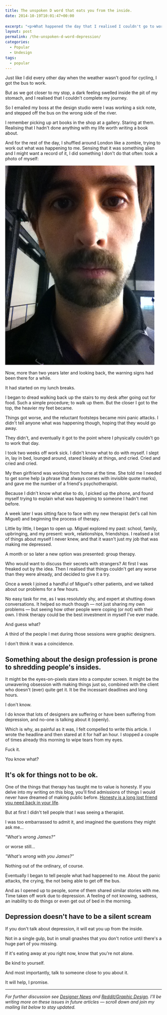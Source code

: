 ```yaml
---
title: The unspoken D word that eats you from the inside.
date: 2014-10-19T10:01:47+00:00

excerpt: "<p>What happened the day that I realised I couldn't go to work any more.</p>"
layout: post
permalink: /the-unspoken-d-word-depression/
categories:
  - Popular
  - Undesign
tags:
  - popular
---
```

Just like I did every other day when the weather wasn't good for cycling, I got the bus to work.

But as we got closer to my stop, a dark feeling swelled inside the pit of my stomach, and I realised that I couldn't complete my journey.

So I emailed my boss at the design studio were I was working a sick note, and stepped off the bus on the wrong side of the river.

I remember picking up art books in the shop at a gallery. Staring at them. Realising that I hadn't done anything with my life worth writing a book about.&nbsp;

And for the rest of the day, I shuffled around London like a zombie, trying to work out what was happening to me. Sensing that it was something alien and I might want a record of it, I did something I don't do that often: took a photo of myself:

<img src="/media/depression-designer.jpg" alt="Depression as a designer - the day I couldn&#039;t go to work" width="480" height="640" class="alignnone size-full wp-image-1669" />

Now, more than two years later and looking back, the warning signs had been there for a while.

It had started on my lunch breaks.

I began to dread walking back up the stairs to my desk after going out for food. Such a simple procedure; to walk up them. But the closer I got to the top, the heavier my feet became.

Things got worse, and the reluctant footsteps became mini panic attacks. I didn't tell anyone what was happening though, hoping that they would go away.&nbsp;

They didn't, and eventually it got to the point where I physically couldn't go to work that day.

I took two weeks off work sick. I didn't know what to do with myself. I slept in, lay in bed, lounged around, stared bleakly at things, and cried. Cried and cried and cried.&nbsp;

My then girlfriend was working from home at the time. She told me I needed to get some help (a phrase that always comes with invisible quote marks), and gave me the number of a friend's psychotherapist.

Because I didn't know what else to do, I picked up the phone, and found myself trying to explain what was happening to someone I hadn't met before.&nbsp;

A week later I was sitting face to face with my new therapist (let's call him Miguel) and beginning the process of therapy.

Little by little, I began to open up. Miguel explored my past: school, family, upbringing, and my present: work, relationships, friendships. I realised a lot of things about myself I never knew, and that it wasn't just my job that was making me depressed.

A month or so later a new option was presented: group therapy.

Who would want to discuss their secrets with strangers? At first I was freaked out by the idea. Then I realised that things couldn't get any worse than they were already, and decided to give it a try.&nbsp;

Once a week I joined a handful of Miguel's other patients, and we talked about our problems for a few hours.

No easy task for me, as I was resolutely shy, and expert at shutting down conversations. It helped so much though — not just sharing my own problems — but seeing how other people were coping (or not) with their own. I think therapy could be the best investment in myself I've ever made.

And guess what?

A third of the people I met during those sessions were graphic designers.

I don't think it was a coincidence.&nbsp;</p>

<h2>Something about the design profession is prone to shredding people's insides.&nbsp;</h2>

It might be the eyes-on-pixels stare into a computer screen. It might be the unwavering obsession with making things just so, combined with the client who doesn't (ever) quite get it. It be the incessant deadlines and long hours.&nbsp;

I don't know.

I do know that lots of designers are suffering or have been suffering from depression, and no-one is talking about it (openly).

Which is why, as painful as it was, I felt compelled to write this article. I wrote the headline and then stared at it for half an hour. I stopped a couple of times already this morning to wipe tears from my eyes.

Fuck it.

You know what?

<h2>It's ok for things not to be ok.</h2>

One of the things that therapy has taught me to value is honesty. If you delve into my writing on this blog, you'll find admissions of things I would never have dreamed of making public before. <a data-cke-saved-href="http://greig.cc/your-mind-is-a-jail-built-out-of-bullshit" href="http://greig.cc/your-mind-is-a-jail-built-out-of-bullshit">Honesty is a long lost friend you need back in your life</a>.

But at first I didn't tell people that I was seeing a therapist.

I was too embarrassed to admit it, and imagined the questions they might ask me...

<em>"What's wrong James?"</em>

or worse still...

<em>"What's wrong *with you* James?"</em>

Nothing out of the ordinary, of course.&nbsp;

Eventually I began to tell people what had happened to me. About the panic attacks, the crying, the not being able to get off the bus.

And as I opened up to people, some of them shared similar stories with me. Time taken off work due to depression. A feeling of not knowing, sadness, an inability to do things or even get out of bed in the morning.

<h2>Depression doesn't have to be a silent scream</h2>

If you don't talk about depression, it will eat you up from the inside.

Not in a single gulp, but in small gnashes that you don't notice until there's a huge part of you missing.

If it's eating away at you right now, know that you're not alone.

Be kind to yourself.

And most importantly, talk to someone close to you about it.

It will help, I promise.

<hr />

<em>For further discussion see <a href="https://news.layervault.com/stories/36539-the-unspoken-d-word-that-eats-you-from-the-inside-a-designers-experience-of-depression">Designer News</a> and <a href="http://www.reddit.com/r/graphic_design/comments/2jzi65/the_unspoken_d_word_that_eats_you_from_the_inside/">Reddit/Graphic Design</a>. I'll be writing more on these issues in future articles — scroll down and join my mailing list below to stay updated.</em>